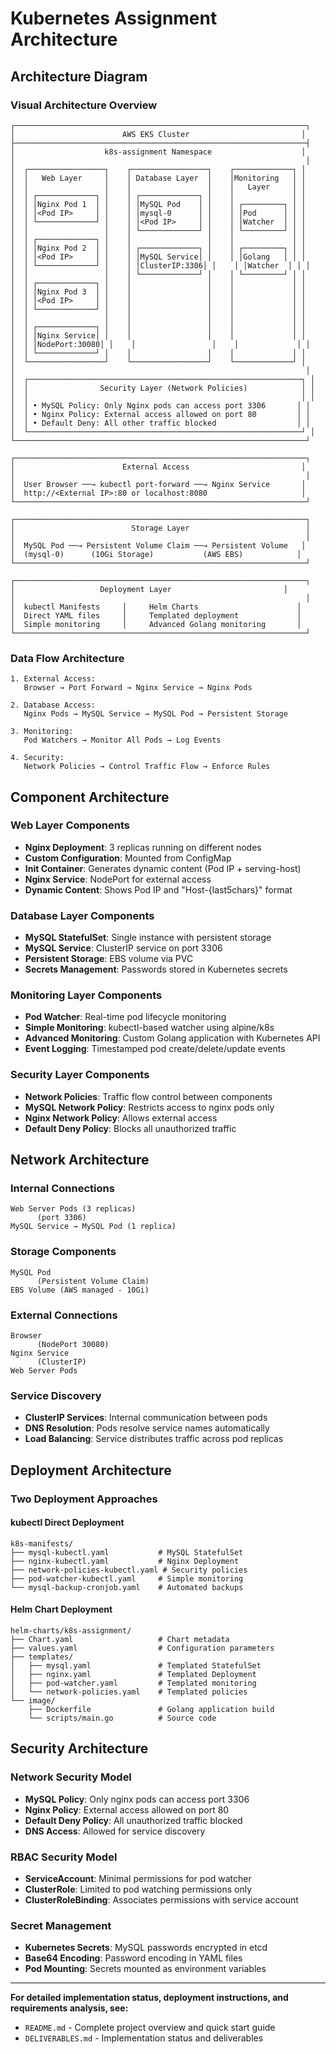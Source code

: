 # Kubernetes Assignment Architecture

## Architecture Diagram

### Visual Architecture Overview
```
┌─────────────────────────────────────────────────────────────────┐
│                        AWS EKS Cluster                         │
├─────────────────────────────────────────────────────────────────┤
│                    k8s-assignment Namespace                    │
│                                                                 │
│  ┌─────────────────┐    ┌─────────────────┐    ┌─────────────┐ │
│  │   Web Layer     │    │ Database Layer  │    │Monitoring   │ │
│  │                 │    │                 │    │   Layer     │ │
│  │ ┌─────────────┐ │    │ ┌─────────────┐ │    │             │ │
│  │ │Nginx Pod 1  │ │    │ │MySQL Pod    │ │    │ ┌─────────┐ │ │
│  │ │<Pod IP>     │ │    │ │mysql-0      │ │    │ │Pod      │ │ │
│  │ └─────────────┘ │    │ │<Pod IP>     │ │    │ │Watcher  │ │ │
│  │                 │    │ └─────────────┘ │    │ └─────────┘ │ │
│  │ ┌─────────────┐ │    │                 │    │             │ │
│  │ │Nginx Pod 2  │ │    │ ┌─────────────┐ │    │ ┌─────────┐ │ │
│  │ │<Pod IP>     │ │    │ │MySQL Service│ │    │ │Golang   │ │ │
│  │ └─────────────┘ │    │ │ClusterIP:3306│ │    │ │Watcher  │ │ │
│  │                 │    │ └─────────────┘ │    │ └─────────┘ │ │
│  │ ┌─────────────┐ │    │                 │    │             │ │
│  │ │Nginx Pod 3  │ │    │                 │    │             │ │
│  │ │<Pod IP>     │ │    │                 │    │             │ │
│  │ └─────────────┘ │    │                 │    │             │ │
│  │                 │    │                 │    │             │ │
│  │ ┌─────────────┐ │    │                 │    │             │ │
│  │ │Nginx Service│ │    │                 │    │             │ │
│  │ │NodePort:30080│ │    │                 │    │             │ │
│  │ └─────────────┘ │    │                 │    │             │ │
│  └─────────────────┘    └─────────────────┘    └─────────────┘ │
│                                                                 │
│  ┌─────────────────────────────────────────────────────────────┐ │
│  │                Security Layer (Network Policies)            │ │
│  │                                                             │ │
│  │ • MySQL Policy: Only Nginx pods can access port 3306       │ │
│  │ • Nginx Policy: External access allowed on port 80         │ │
│  │ • Default Deny: All other traffic blocked                  │ │
│  └─────────────────────────────────────────────────────────────┘ │
└─────────────────────────────────────────────────────────────────┘

┌─────────────────────────────────────────────────────────────────┐
│                        External Access                         │
│                                                                 │
│  User Browser ──→ kubectl port-forward ──→ Nginx Service       │
│  http://<External IP>:80 or localhost:8080                     │
└─────────────────────────────────────────────────────────────────┘

┌─────────────────────────────────────────────────────────────────┐
│                          Storage Layer                          │
│                                                                 │
│  MySQL Pod ──→ Persistent Volume Claim ──→ Persistent Volume   │
│  (mysql-0)      (10Gi Storage)           (AWS EBS)            │
└─────────────────────────────────────────────────────────────────┘

┌─────────────────────────────────────────────────────────────────┐
│                   Deployment Layer                         │
│                                                                 │
│  kubectl Manifests     │     Helm Charts                      │
│  Direct YAML files     │     Templated deployment             │
│  Simple monitoring     │     Advanced Golang monitoring       │
└─────────────────────────────────────────────────────────────────┘
```

### Data Flow Architecture
```
1. External Access:
   Browser → Port Forward → Nginx Service → Nginx Pods

2. Database Access:
   Nginx Pods → MySQL Service → MySQL Pod → Persistent Storage

3. Monitoring:
   Pod Watchers → Monitor All Pods → Log Events

4. Security:
   Network Policies → Control Traffic Flow → Enforce Rules
```

## Component Architecture

### Web Layer Components
- **Nginx Deployment**: 3 replicas running on different nodes
- **Custom Configuration**: Mounted from ConfigMap
- **Init Container**: Generates dynamic content (Pod IP + serving-host)
- **Nginx Service**: NodePort for external access
- **Dynamic Content**: Shows Pod IP and "Host-{last5chars}" format

### Database Layer Components
- **MySQL StatefulSet**: Single instance with persistent storage
- **MySQL Service**: ClusterIP service on port 3306
- **Persistent Storage**: EBS volume via PVC
- **Secrets Management**: Passwords stored in Kubernetes secrets

### Monitoring Layer Components
- **Pod Watcher**: Real-time pod lifecycle monitoring
- **Simple Monitoring**: kubectl-based watcher using alpine/k8s
- **Advanced Monitoring**: Custom Golang application with Kubernetes API
- **Event Logging**: Timestamped pod create/delete/update events

### Security Layer Components
- **Network Policies**: Traffic flow control between components
- **MySQL Network Policy**: Restricts access to nginx pods only
- **Nginx Network Policy**: Allows external access
- **Default Deny Policy**: Blocks all unauthorized traffic

## Network Architecture

### Internal Connections
```
Web Server Pods (3 replicas)
      (port 3306)
MySQL Service → MySQL Pod (1 replica)
```

### Storage Components
```
MySQL Pod
      (Persistent Volume Claim)
EBS Volume (AWS managed - 10Gi)
```

### External Connections
```
Browser
      (NodePort 30080)
Nginx Service
      (ClusterIP)
Web Server Pods
```

### Service Discovery
- **ClusterIP Services**: Internal communication between pods
- **DNS Resolution**: Pods resolve service names automatically
- **Load Balancing**: Service distributes traffic across pod replicas

## Deployment Architecture

### Two Deployment Approaches

#### kubectl Direct Deployment
```
k8s-manifests/
├── mysql-kubectl.yaml           # MySQL StatefulSet
├── nginx-kubectl.yaml           # Nginx Deployment
├── network-policies-kubectl.yaml # Security policies
├── pod-watcher-kubectl.yaml     # Simple monitoring
└── mysql-backup-cronjob.yaml    # Automated backups
```

#### Helm Chart Deployment
```
helm-charts/k8s-assignment/
├── Chart.yaml                   # Chart metadata
├── values.yaml                  # Configuration parameters
├── templates/
│   ├── mysql.yaml               # Templated StatefulSet
│   ├── nginx.yaml               # Templated Deployment
│   ├── pod-watcher.yaml         # Templated monitoring
│   └── network-policies.yaml    # Templated policies
└── image/
    ├── Dockerfile               # Golang application build
    └── scripts/main.go          # Source code
```

## Security Architecture

### Network Security Model
- **MySQL Policy**: Only nginx pods can access port 3306
- **Nginx Policy**: External access allowed on port 80
- **Default Deny Policy**: All unauthorized traffic blocked
- **DNS Access**: Allowed for service discovery

### RBAC Security Model
- **ServiceAccount**: Minimal permissions for pod watcher
- **ClusterRole**: Limited to pod watching permissions only
- **ClusterRoleBinding**: Associates permissions with service account

### Secret Management
- **Kubernetes Secrets**: MySQL passwords encrypted in etcd
- **Base64 Encoding**: Password encoding in YAML files
- **Pod Mounting**: Secrets mounted as environment variables

---

**For detailed implementation status, deployment instructions, and requirements analysis, see:**
- `README.md` - Complete project overview and quick start guide
- `DELIVERABLES.md` - Implementation status and deliverables